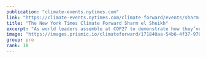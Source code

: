 ```yaml
---
publication: "climate-events.nytimes.com"
link: "https://climate-events.nytimes.com/climate-forward/events/sharm-el-sheikh"
title: "The New York Times Climate Forward Sharm el Sheikh"
excerpt: "As world leaders assemble at COP27 to demonstrate how they’ve measured up against last year’s goals, come together with people from all over the world to demand sustained progress."
image: "https://images.prismic.io/climateforward/171840aa-54b6-4f37-9704-75327d2cbedf_sharm.jpg?auto=compress,format"
group: pro
rank: 18
---
```

